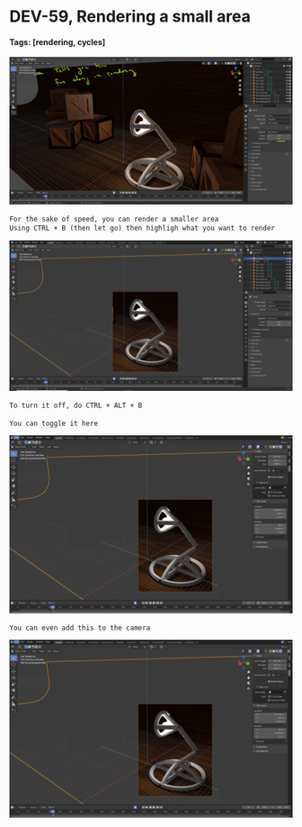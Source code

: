# DEV-59, Rendering a small area
#### Tags: [rendering, cycles]



![](../images/DEV-59/DEV-59-A.png)

    For the sake of speed, you can render a smaller area
    Using CTRL + B (then let go) then highligh what you want to render

![](../images/DEV-59/DEV-59-B.png)

    To turn it off, do CTRL + ALT + B

    You can toggle it here

![](../images/DEV-59/DEV-59-C.png)

    You can even add this to the camera

![](../images/DEV-59/DEV-59-C.png)